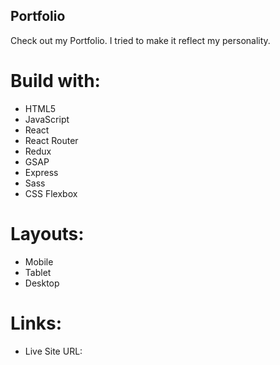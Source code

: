 ## Portfolio ##
Check out my Portfolio. I tried to make it reflect my personality.

# Build with:
- HTML5
- JavaScript
- React
- React Router
- Redux
- GSAP
- Express
- Sass
- CSS Flexbox

# Layouts:
- Mobile
- Tablet
- Desktop

# Links:
- Live Site URL:
